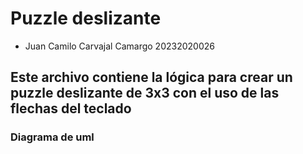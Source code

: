 # Puzzle deslizante
- Juan Camilo Carvajal Camargo 20232020026

## Este archivo contiene la lógica para crear un puzzle deslizante de 3x3 con el uso de las flechas del teclado

### Diagrama de uml
